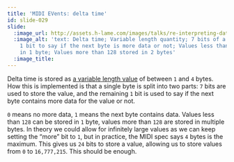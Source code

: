 ```yaml
---
title: 'MIDI EVents: delta time'
id: slide-029
slide:
  :image_url: http://assets.h-lame.com/images/talks/re-interpreting-data/slides/029.png
  :image_alt: 'text: Delta time; Variable length quantity; 7 bits of a byte for data;
    1 bit to say if the next byte is more data or not; Values less than 128 stored
    in 1 byte; Values more than 128 stored in 2 bytes'
  :image_title:
---
```

Delta time is stored as [a variable length value](http://www.music.mcgill.ca/~ich/classes/mumt306/StandardMIDIfileformat.html#BM1_1) of between `1` and `4` bytes.  How this is implemented is that a single byte is split into two parts: `7` bits are used to store the value, and the remaining `1` bit is used to say if the next byte contains more data for the value or not.

`0` means no more data, `1` means the next byte contains data.  Values less than `128` can be stored in `1` byte, values more than `128` are stored in multiple bytes.  In theory we could allow for infinitely large values as we can keep setting the “more” bit to `1`, but in practice, the MIDI spec says `4` bytes is the maximum.  This gives us `24` bits to store a value, allowing us to store values from `0` to `16,777,215`.  This should be enough.
